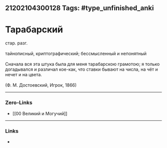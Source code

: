21202104300128
Tags: #type_unfinished_anki
---
# Тарабарский 

стар. разг.<br><br>тайнописный, криптографический; бессмысленный и непонятный<br><br>Сначала вся эта штука была для меня тарабарскою грамотою; я только догадывался и различал кое-как, что ставки бывают на числа, на чёт и нечет и на цвета.<br><br>(Ф. М. Достоевский, Игрок, 1866)

---
### Zero-Links
- [[00 Великий и Могучий]]
---
### Links
-